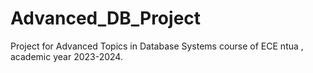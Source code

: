 # Advanced_DB_Project
Project for Advanced Topics in Database Systems course of ECE ntua , academic year 2023-2024.
